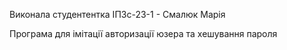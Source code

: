 Виконала студентентка ІПЗс-23-1 - Смалюк Марія

Програма для імітації авторизації юзера та хешування пароля
